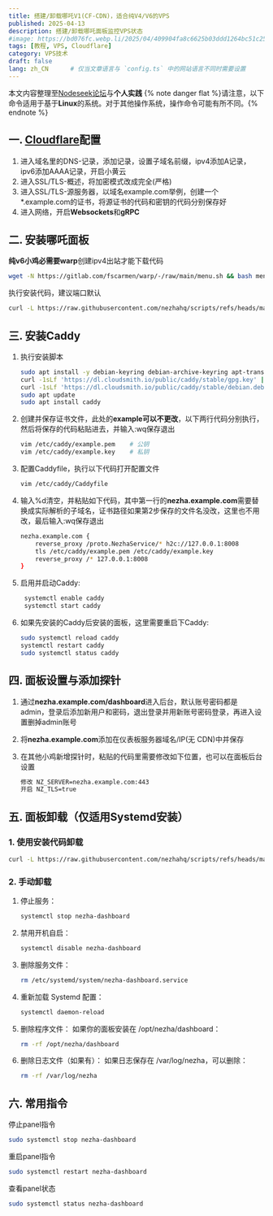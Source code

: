 ```yaml
---
title: 搭建/卸载哪吒V1(CF-CDN)，适合纯V4/V6的VPS
published: 2025-04-13
description: 搭建/卸载哪吒面板监控VPS状态
#image: https://bd076fc.webp.li/2025/04/409904fa8c6625b03ddd1264bc51c25e.png
tags: [教程, VPS, Cloudflare]
category: VPS技术
draft: false
lang: zh_CN      # 仅当文章语言与 `config.ts` 中的网站语言不同时需要设置
---
```




本文内容整理至[Nodeseek论坛](https://www.nodeseek.com/)与**个人实践**
{% note danger flat %}请注意，以下命令适用于基于**Linux**的系统。对于其他操作系统，操作命令可能有所不同。{% endnote %}



## 一. [Cloudflare](https://dash.cloudflare.com/)配置

1. 进入域名里的DNS-记录，添加记录，设置子域名前缀，ipv4添加A记录，ipv6添加AAAA记录，开启小黄云
2. 进入SSL/TLS-概述，将加密模式改成完全(严格)
3. 进入SSL/TLS-源服务器，以域名example.com举例，创建一个\*.example.com的证书，将源证书的代码和密钥的代码分别保存好
4. 进入网络，开启**Websockets**和**gRPC**

## 二. 安装哪吒面板

**纯v6小鸡必需要warp**创建ipv4出站才能下载代码

```bash
wget -N https://gitlab.com/fscarmen/warp/-/raw/main/menu.sh && bash menu.sh
```

执行安装代码，建议端口默认

```bash
curl -L https://raw.githubusercontent.com/nezhahq/scripts/refs/heads/main/install.sh -o nezha.sh && chmod +x nezha.sh && sudo ./nezha.sh
```

## 三. 安装Caddy

1. 执行安装脚本

   ```bash
   sudo apt install -y debian-keyring debian-archive-keyring apt-transport-https curl
   curl -1sLf 'https://dl.cloudsmith.io/public/caddy/stable/gpg.key' | sudo gpg --dearmor -o /usr/share/keyrings/caddy-stable-archive-keyring.gpg
   curl -1sLf 'https://dl.cloudsmith.io/public/caddy/stable/debian.deb.txt' | sudo tee /etc/apt/sources.list.d/caddy-stable.list
   sudo apt update
   sudo apt install caddy
   ```

2. 创建并保存证书文件，此处的**example可以不更改**，以下两行代码分别执行，然后将保存的代码粘贴进去，并输入:wq保存退出
    
    ```bash
    vim /etc/caddy/example.pem    # 公钥
    vim /etc/caddy/example.key    # 私钥
    ```
    
3. 配置Caddyfile，执行以下代码打开配置文件
    
    ```bash
    vim /etc/caddy/Caddyfile
    ```
    
4. 输入%d清空，并粘贴如下代码，其中第一行的**nezha.example.com**需要替换成实际解析的子域名，证书路径如果第2步保存的文件名没改，这里也不用改，最后输入:wq保存退出
    
    ```bash
    nezha.example.com {
        reverse_proxy /proto.NezhaService/* h2c://127.0.0.1:8008
        tls /etc/caddy/example.pem /etc/caddy/example.key
        reverse_proxy /* 127.0.0.1:8008
    }
    ```
    
5. 启用并启动Caddy:
    
    ```bash
     systemctl enable caddy
     systemctl start caddy
    ```
    
6. 如果先安装的Caddy后安装的面板，这里需要重启下Caddy:
    
    ```bash
    sudo systemctl reload caddy
    systemctl restart caddy
    sudo systemctl status caddy
    ```
    

## 四. 面板设置与添加探针

1.  通过**nezha.example.com/dashboard**进入后台，默认账号密码都是admin，登录后添加新用户和密码，退出登录并用新账号密码登录，再进入设置删掉admin账号
    
2.  将**nezha.example.com**添加在仪表板服务器域名/IP(无 CDN)中并保存
    
3.  在其他小鸡新增探针时，粘贴的代码里需要修改如下位置，也可以在面板后台设置
    
    ```bash
    修改 NZ_SERVER=nezha.example.com:443
    开启 NZ_TLS=true
    ```


## 五. 面板卸载（仅适用**Systemd安装**）

### 1. 使用安装代码卸载

```bash
curl -L https://raw.githubusercontent.com/nezhahq/scripts/refs/heads/main/install.sh -o nezha.sh && chmod +x nezha.sh && sudo ./nezha.sh
```


### 2. 手动卸载

1. 停止服务：

    ```bash
    systemctl stop nezha-dashboard
    ```

2. 禁用开机自启：

    ```bash
    systemctl disable nezha-dashboard
    ```

3. 删除服务文件：

    ```bash
    rm /etc/systemd/system/nezha-dashboard.service
    ```

4. 重新加载 Systemd 配置：

    ```bash
    systemctl daemon-reload
    ```

5. 删除程序文件：
如果你的面板安装在 /opt/nezha/dashboard：

    ```bash
    rm -rf /opt/nezha/dashboard
    ```

6. 删除日志文件（如果有）：
如果日志保存在 /var/log/nezha，可以删除：

    ```bash
    rm -rf /var/log/nezha
    ```



## 六. 常用指令

停止panel指令
```bash
sudo systemctl stop nezha-dashboard
```

重启panel指令
```bash
sudo systemctl restart nezha-dashboard
```

查看panel状态
```bash
sudo systemctl status nezha-dashboard
```